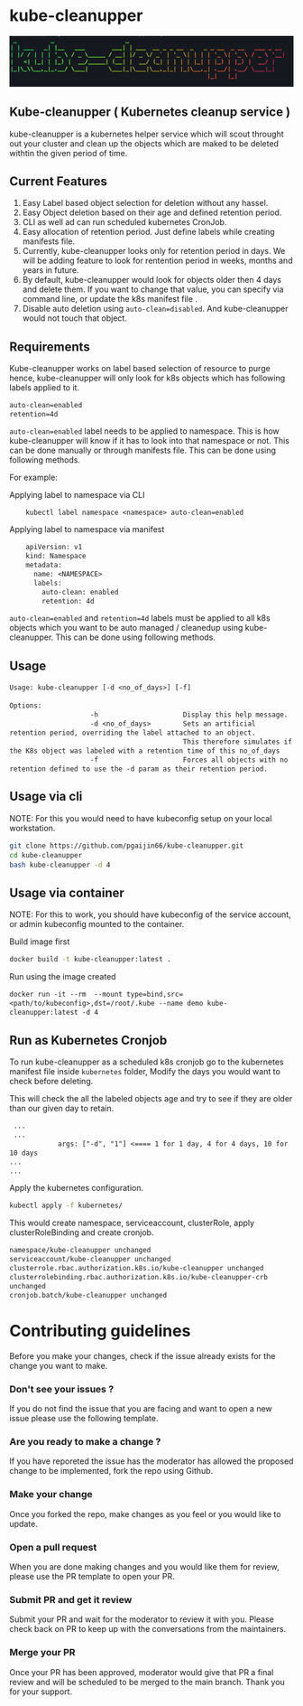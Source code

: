 # kube-cleanupper

![kube-cleanupper](Images/kube-cleanupper-banner.png)

## Kube-cleanupper ( Kubernetes cleanup service )

kube-cleanupper is a kubernetes helper service which will scout throught out your cluster and clean up the objects which are maked to be deleted withtin the given period of time. 


## Current Features

1. Easy Label based object selection for deletion without any hassel.
2. Easy Object deletion based on their age and defined retention period.
3. CLI as well ad can run scheduled kubernetes CronJob.
2. Easy allocation of retention period. Just define labels while creating manifests file.
4. Currently, kube-cleanupper looks only for retention period in days. We will be adding feature to look for rentention period in weeks, months and years in future.
5. By default, kube-cleanupper would look for objects older then 4 days and delete them. If you want to change that value, you can specify via command line, or update the k8s manifest file .
6. Disable auto deletion using `auto-clean=disabled`. And kube-cleanupper would not touch that object.

## Requirements

Kube-cleanupper works on label based selection of resource to purge hence, kube-cleanupper will only look for k8s objects which has following labels applied to it.

```
auto-clean=enabled
retention=4d
``` 

`auto-clean=enabled` label needs to be applied to namespace. This is how kube-cleanupper will know if it has to look into that namespace or not. This can be done manually or through manifests file. This can be done using following methods.


For example: 

Applying label to namespace via CLI


```
    kubectl label namespace <namespace> auto-clean=enabled
```


Applying label to namespace via manifest


```
    apiVersion: v1
    kind: Namespace
    metadata:
      name: <NAMESPACE>
      labels:
        auto-clean: enabled
        retention: 4d
```

`auto-clean=enabled` and `retention=4d` labels must be applied to all k8s objects which you want to be auto managed / cleanedup using kube-cleanupper. This can be done using following methods.

## Usage

```
Usage: kube-cleanupper [-d <no_of_days>] [-f]

Options:
                    -h                     Display this help message.
                    -d <no_of_days>        Sets an artificial retention period, overriding the label attached to an object.
                                           This therefore simulates if the K8s object was labeled with a retention time of this no_of_days
                    -f                     Forces all objects with no retention defined to use the -d param as their retention period.                                                                                                                                            
```

## Usage via cli

NOTE: For this you would need to have kubeconfig setup on your local workstation.

```bash
git clone https://github.com/pgaijin66/kube-cleanupper.git
cd kube-cleanupper
bash kube-cleanupper -d 4
```

## Usage via container

NOTE: For this to work, you should have kubeconfig of the service account, or admin kubeconfig mounted to the container.

Build image first
```bash
docker build -t kube-cleanupper:latest .
```

Run using the image created
```
docker run -it --rm  --mount type=bind,src=<path/to/kubeconfig>,dst=/root/.kube --name demo kube-cleanupper:latest -d 4
```

## Run as Kubernetes Cronjob

To run kube-cleanupper as a scheduled k8s cronjob go to the kubernetes manifest file inside `kubernetes` folder, Modify the days you would want to check before deleting.

This will check the all the labeled objects age and try to see if they are older than our given day to retain.
```
 ...
 ...
            args: ["-d", "1"] <==== 1 for 1 day, 4 for 4 days, 10 for 10 days
...
...
```

Apply the kubernetes configuration.
```bash
kubectl apply -f kubernetes/
```

This would create namespace, serviceaccount, clusterRole, apply clusterRoleBinding and create cronjob.

```
namespace/kube-cleanupper unchanged
serviceaccount/kube-cleanupper unchanged
clusterrole.rbac.authorization.k8s.io/kube-cleanupper unchanged
clusterrolebinding.rbac.authorization.k8s.io/kube-cleanupper-crb unchanged
cronjob.batch/kube-cleanupper unchanged
```

# Contributing guidelines

Before you make your changes, check if the issue already exists for the change you want to make.

### Don't see your issues ?

If you do not find the issue that you are facing and want to open a new issue please use the following template.

### Are you ready to make a change ?

If you have reporeted the issue has the moderator has allowed the proposed change to be implemented, fork the repo using Github. 

### Make your change

Once you forked the repo, make changes as you feel or you would like to update. 

### Open a pull request

When you are done making changes and you would like them for review, please use the PR template to open your PR.

### Submit PR and get it review

Submit your PR and wait for the moderator to review it with you. Please check back on PR to keep up with the conversations from the maintainers. 

### Merge your PR

Once your PR has been approved,  moderator would give that PR a final review and will be scheduled to be merged to the main branch. Thank you for your support.